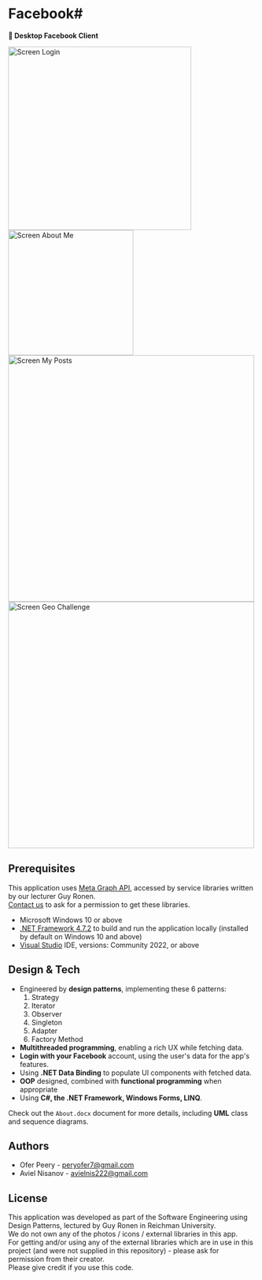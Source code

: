 # Facebook#

**📣 Desktop Facebook Client** 

<img width="372" alt="Screen Login" src="https://github.com/OferPeery/FacebookSharp/assets/90853508/393e475b-470d-42e2-a924-c68f43f98ffb">
<img width="254" alt="Screen About Me" src="https://github.com/OferPeery/FacebookSharp/assets/90853508/6831bc58-dad8-4d2e-9be1-f7341bbc2769">
<img width="500" alt="Screen My Posts" src="https://github.com/OferPeery/FacebookSharp/assets/90853508/deedf8f1-76e5-434c-8e07-0e5973f98543">
<img width="500" alt="Screen Geo Challenge" src="https://github.com/OferPeery/FacebookSharp/assets/90853508/1e9b0aab-3be0-4ef5-8eb4-0705704390a9">


## Prerequisites
This application uses [Meta Graph API](https://developers.facebook.com/docs/graph-api/), accessed by service libraries written by our lecturer Guy Ronen.  
[Contact us](peryofer7@gmail.com) to ask for a permission to get these libraries.

- Microsoft Windows 10 or above
- [.NET Framework 4.7.2](https://dotnet.microsoft.com/en-us/download/dotnet-framework/net472) to build and run the application locally (installed by default on Windows 10 and above)
- [Visual Studio](https://visualstudio.microsoft.com/vs/) IDE, versions: Community 2022, or above

## Design & Tech
- Engineered by **design patterns**, implementing these 6 patterns:
    1. Strategy
    2. Iterator
    3. Observer
    4. Singleton
    5. Adapter
    5. Factory Method
- **Multithreaded programming**, enabling a rich UX while fetching data.
- **Login with your Facebook** account, using the user's data for the app's features.
- Using **.NET Data Binding** to populate UI components with fetched data.
- **OOP** designed, combined with **functional programming** when appropriate
- Using **C#, the .NET Framework, Windows Forms, LINQ**.

Check out the `About.docx` document for more details, including **UML** class and sequence diagrams.

## Authors

- Ofer Peery - peryofer7@gmail.com
- Aviel Nisanov - avielnis222@gmail.com

## License

This application was developed as part of the Software Engineering using Design Patterns, lectured by Guy Ronen in Reichman University.  
We do not own any of the photos / icons / external libraries in this app.  
For getting and/or using any of the external libraries which are in use in this project (and were not supplied in this repository) - please ask for permission from their creator.  
Please give credit if you use this code.